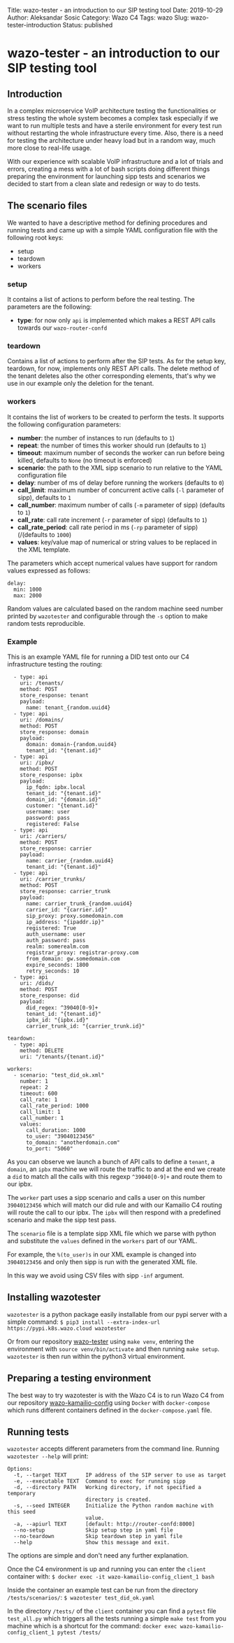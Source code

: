 Title: wazo-tester - an introduction to our SIP testing tool
Date: 2019-10-29
Author: Aleksandar Sosic
Category: Wazo C4
Tags: wazo
Slug: wazo-tester-introduction
Status: published

# wazo-tester - an introduction to our SIP testing tool

## Introduction
In a complex microservice VoIP architecture testing the functionalities or stress testing the whole system becomes a complex task especially if we want to run multiple tests and have a sterile environment for every test run without restarting the whole infrastructure every time. Also, there is a need for testing the architecture under heavy load but in a random way, much more close to real-life usage.

With our experience with scalable VoIP infrastructure and a lot of trials and errors, creating a mess with a lot of bash scripts doing different things preparing the environment for launching sipp tests and scenarios we decided to start from a clean slate and redesign or way to do tests.


## The scenario files
We wanted to have a descriptive method for defining procedures and running tests and came up with a simple YAML configuration file with the following root keys:
* setup
* teardown
* workers

### setup
It contains a list of actions to perform before the real testing. The parameters are the following:
- **type**: for now only `api` is implemented which makes a REST API calls towards our `wazo-router-confd`

### teardown
Contains a list of actions to perform after the SIP tests. As for the setup key, teardown, for now, implements only REST API calls. The delete method of the tenant deletes also the other corresponding elements, that's why we use in our example only the deletion for the tenant.

### workers
It contains the list of workers to be created to perform the tests. It supports the following configuration parameters:

* **number**: the number of instances to run (defaults to `1`)
* **repeat**: the number of times this worker should run (defaults to `1`)
* **timeout**: maximum number of seconds the worker can run before being killed, defaults to `None` (no timeout is enforced)
* **scenario**: the path to the XML sipp scenario to run relative to the YAML configuration file
* **delay**: number of ms of delay before running the workers (defaults to `0`)
* **call_limit**: maximum number of concurrent active calls (`-l` parameter of sipp), defaults to `1`
* **call_number**: maximum number of calls (`-m` parameter of sipp) (defaults to `1`)
* **call_rate**: call rate increment (`-r` parameter of sipp) (defaults to `1`)
* **call\_rate\_period**: call rate period in ms (`-rp` parameter of sipp) (/(defaults to `1000`)
* **values**: key/value map of numerical or string values to be replaced in the XML template.

The parameters which accept numerical values have support for random values expressed as follows:
```
delay:
  min: 1000
  max: 2000
```

Random values are calculated based on the random machine seed number printed by `wazotester` and configurable through the `-s` option to make random tests reproducible.

### Example
This is an example YAML file for running a DID test onto our C4 infrastructure testing the routing:

```setup:
  - type: api
    uri: /tenants/
    method: POST
    store_response: tenant
    payload:
      name: tenant_{random.uuid4}
  - type: api
    uri: /domains/
    method: POST
    store_response: domain
    payload:
      domain: domain-{random.uuid4}
      tenant_id: "{tenant.id}"
  - type: api
    uri: /ipbx/
    method: POST
    store_response: ipbx
    payload:
      ip_fqdn: ipbx.local
      tenant_id: "{tenant.id}"
      domain_id: "{domain.id}"
      customer: "{tenant.id}"
      username: user
      password: pass
      registered: False
  - type: api
    uri: /carriers/
    method: POST
    store_response: carrier
    payload:
      name: carrier_{random.uuid4}
      tenant_id: "{tenant.id}"
  - type: api
    uri: /carrier_trunks/
    method: POST
    store_response: carrier_trunk
    payload:
      name: carrier_trunk_{random.uuid4}
      carrier_id: "{carrier.id}"
      sip_proxy: proxy.somedomain.com
      ip_address: "{ipaddr.ip}"
      registered: True
      auth_username: user
      auth_password: pass
      realm: somerealm.com
      registrar_proxy: registrar-proxy.com
      from_domain: gw.somedomain.com
      expire_seconds: 1800
      retry_seconds: 10
  - type: api
    uri: /dids/
    method: POST
    store_response: did
    payload:
      did_regex: ^39040[0-9]+
      tenant_id: "{tenant.id}"
      ipbx_id: "{ipbx.id}"
      carrier_trunk_id: "{carrier_trunk.id}"

teardown:
  - type: api
    method: DELETE
    uri: "/tenants/{tenant.id}"
    
workers:
  - scenario: "test_did_ok.xml"
    number: 1
    repeat: 2
    timeout: 600
    call_rate: 1
    call_rate_period: 1000
    call_limit: 1
    call_number: 1
    values:
      call_duration: 1000
      to_user: "39040123456"
      to_domain: "anotherdomain.com"
      to_port: "5060"
```

As you can observe we launch a bunch of API calls to define a `tenant`, a `domain`, an `ipbx` machine we will route the traffic to and at the end we create a `did` to match all the calls with this regexp `^39040[0-9]+` and route them to our ipbx.

The `worker` part uses a sipp scenario and calls a user on this number `39040123456` which will match our did rule and with our Kamailio C4 routing will route the call to our ipbx. The `ipbx` will then respond with a predefined scenario and make the sipp test pass.

The `scenario` file is a template sipp XML file which we parse with python and substitute the `values` defined in the `workers` part of our YAML. 

For example, the `%(to_user)s` in our XML example is changed into `39040123456` and only then sipp is run with the generated XML file.

In this way we avoid using CSV files with sipp `-inf` argument.


## Installing wazotester
`wazotester` is a python package easily installable from our pypi server with a simple command:
```$ pip3 install --extra-index-url https://pypi.k8s.wazo.cloud wazotester```

Or from our repository [wazo-tester](https://github.com/wazo-platform/wazo-tester) using `make venv`, entering the environment with `source venv/bin/activate` and then running `make setup`. `wazotester` is then run within the python3 virtual environment.


## Preparing a testing environment
  
The best way to try wazotester is with the Wazo C4 is to run Wazo C4 from our repository [wazo-kamailio-config](https://github.com/wazo-platform/wazo-kamailio-config) using `Docker` with `docker-compose` which runs different containers defined in the `docker-compose.yaml` file.


## Running tests
`wazotester` accepts different parameters from the command line. Running `wazotester --help` will print:
```
Options:
  -t, --target TEXT      IP address of the SIP server to use as target
  -e, --executable TEXT  Command to exec for running sipp
  -d, --directory PATH   Working directory, if not specified a temporary
                         directory is created. 
  -s, --seed INTEGER     Initialize the Python random machine with this seed
                         value.
  -a, --apiurl TEXT      [default: http://router-confd:8000]
  --no-setup             Skip setup step in yaml file
  --no-teardown          Skip teardown step in yaml file
  --help                 Show this message and exit.
  ```

The options are simple and don't need any further explanation.

Once the C4 environment is up and running you can enter the `client` container with:
```$ docker exec -it wazo-kamailio-config_client_1 bash```

Inside the container an example test can be run from the directory `/tests/scenarios/`:
```$ wazotester test_did_ok.yaml```

In the directory `/tests/` of the `client` container you can find a `pytest` file `test_all.py` which triggers all the tests running a simple `make test` from you machine which is a shortcut for the command:
```docker exec wazo-kamailio-config_client_1 pytest /tests/```


